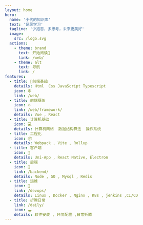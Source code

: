 ```yaml
---
layout: home
hero:
  name: '小代的知识库'
  text: '记录学习'
  tagline: '少抱怨，多思考，未来更美好'
  image:
    src: /logo.svg
  actions:
    - theme: brand
      text: 开始阅读📖
      link: /web/
    - theme: alt
      text: 导航
      link: /
features:
  - title: 🚨前端基础
    details: Html  Css JavaScript Typescript
    icon: 🕸️
    link: /web/
  - title: 前端框架
    icon: 🔥
    link: /web/framework/
    details: Vue , React
  - title: 计算机基础
    icon: 💻
    details: 计算机网络  数据结构算法  操作系统
  - title: 工程化
    icon: 📦
    details: Webpack , Vite , Rollup
  - title: 客户端
    icon: 📱
    details: Uni-App , React Native, Electron
  - title: 后端
    icon: 🧰
    link: /backend/
    details: Node , GO , Mysql , Redis
  - title: 运维
    icon: 🐋
    link: /devops/
    details: Linux , Docker , Nginx , K8s , jenkins ,CI/CD
  - title: 折腾日常
    link: /daily/
    icon: 🕳️
    details: 软件安装 , 环境配置 ,日常折腾
---
```

